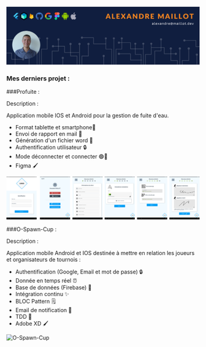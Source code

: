 ![Cover](https://github.com/AlexandreMaillot/AlexandreMaillot/blob/main/img/banniere_github.png)

### Mes derniers projet :

###Profuite : 

Description : 

Application mobile IOS et Android pour la gestion de fuite d'eau.
- Format tablette et smartphone📱
- Envoi de rapport en mail 📧
- Génération d'un fichier word 📄
- Authentification utilisateur 🔒
- Mode déconnecter et connecter 🟢🔴
- Figma 🖌️


![Profuite](https://github.com/AlexandreMaillot/AlexandreMaillot/blob/main/img/planche_profuite.png)

###O-Spawn-Cup :

Description :

Application mobile Android et IOS destinée à mettre en relation les joueurs et organisateurs de tournois :
- Authentification (Google, Email et mot de passe) 🔒
- Donnée en temps réel ⏰
- Base de données (Firebase) 💾
- Intégration continu ✨
- BLOC Pattern 🗒️
- Email de notification 📧
- TDD 💪
- Adobe XD 🖌️

![O-Spawn-Cup](https://github.com/AlexandreMaillot/AlexandreMaillot/blob/main/img/planche_ospawn.png)

